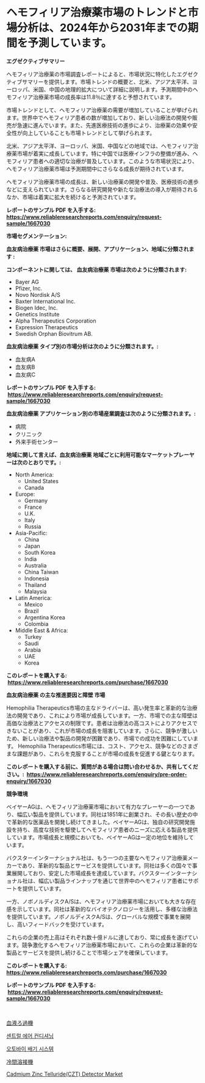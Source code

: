 <p><h1>ヘモフィリア治療薬市場のトレンドと市場分析は、2024年から2031年までの期間を予測しています。</h1></p><p><strong>エグゼクティブサマリー</strong></p>
<p><p>ヘモフィリア治療薬の市場調査レポートによると、市場状況に特化したエグゼクティブサマリーを提供します。市場トレンドの概要と、北米、アジア太平洋、ヨーロッパ、米国、中国の地理的拡大について詳細に説明します。予測期間中のヘモフィリア治療薬市場の成長率は11.8％に達すると予想されています。</p><p>市場トレンドとして、ヘモフィリア治療薬の需要が増加していることが挙げられます。世界中でヘモフィリア患者の数が増加しており、新しい治療法の開発や販売が急速に進んでいます。また、先進医療技術の進歩により、治療薬の効果や安全性が向上していることも市場トレンドとして挙げられます。</p><p>北米、アジア太平洋、ヨーロッパ、米国、中国などの地域では、ヘモフィリア治療薬市場が着実に成長しています。特に中国では医療インフラの整備が進み、ヘモフィリア患者への適切な治療が普及しています。このような市場状況により、ヘモフィリア治療薬市場は予測期間中にさらなる成長が期待されています。</p><p>ヘモフィリア治療薬市場の成長は、新しい治療薬の開発や普及、医療技術の進歩などに支えられています。さらなる研究開発や新たな治療法の導入が期待されるなか、市場は着実に拡大を続けると予測されています。</p></p>
<p><strong>レポートのサンプル PDF を入手する: <a href="https://www.reliableresearchreports.com/enquiry/request-sample/1667030">https://www.reliableresearchreports.com/enquiry/request-sample/1667030</a></strong></p>
<p><strong>市場セグメンテーション:</strong></p>
<p><strong> 血友病治療薬 市場はさらに概要、展開、アプリケーション、地域に分類されます :</strong></p>
<p><strong>コンポーネントに関しては、 血友病治療薬 市場は次のように分類されます: &nbsp;</strong></p>
<p><ul><li>Bayer AG</li><li>Pfizer, Inc.</li><li>Novo Nordisk A/S</li><li>Baxter International Inc.</li><li>Biogen Idec, Inc.</li><li>Genetics Institute</li><li>Alpha Therapeutics Corporation</li><li>Expression Therapeutics</li><li>Swedish Orphan Biovitrum AB.</li></ul></p>
<p><strong> 血友病治療薬 タイプ別の市場分析は次のように分類されます。:</strong></p>
<p><ul><li>血友病A</li><li>血友病B</li><li>血友病C</li></ul></p>
<p><strong>レポートのサンプル PDF を入手する: &nbsp;<a href="https://www.reliableresearchreports.com/enquiry/request-sample/1667030">https://www.reliableresearchreports.com/enquiry/request-sample/1667030</a></strong></p>
<p><strong> 血友病治療薬 アプリケーション別の市場産業調査は次のように分類されます。:</strong></p>
<p><ul><li>病院</li><li>クリニック</li><li>外来手術センター</li></ul></p>
<p><strong>地域に関して言えば、血友病治療薬 地域ごとに利用可能なマーケットプレーヤーは次のとおりです。:</strong></p>
<p><ul>
    <li>
        North America:
        <ul>
            <li>United States</li>
            <li>Canada</li>
        </ul>
    </li>
    <li>
        Europe:
        <ul>
            <li>Germany</li>
            <li>France</li>
            <li>U.K.</li>
            <li>Italy</li>
            <li>Russia</li>
        </ul>
    </li>
    <li>
        Asia-Pacific:
        <ul>
            <li>China</li>
            <li>Japan</li>
            <li>South Korea</li>
            <li>India</li>
            <li>Australia</li>
            <li>China Taiwan</li>
            <li>Indonesia</li>
            <li>Thailand</li>
            <li>Malaysia</li>
        </ul>
    </li>
    <li>
        Latin America:
        <ul>
            <li>Mexico</li>
            <li>Brazil</li>
            <li>Argentina Korea</li>
            <li>Colombia</li>
        </ul>
    </li>
    <li>
        Middle East & Africa:
        <ul>
            <li>Turkey</li>
            <li>Saudi</li>
            <li>Arabia</li>
            <li>UAE</li>
            <li>Korea</li>
        </ul>
    </li>
    </ul></p>
<p><strong>このレポートを購入する: &nbsp;<a href="https://www.reliableresearchreports.com/purchase/1667030">https://www.reliableresearchreports.com/purchase/1667030</a></strong></p>
<p><strong>血友病治療薬 の主な推進要因と障壁 市場</strong></p>
<p><p>Hemophilia Therapeutics市場の主なドライバーは、高い発生率と革新的な治療法の開発であり、これにより市場が成長しています。一方、市場での主な障壁は高価な治療法とアクセスの制限です。患者は治療法の高コストによりアクセスできないことがあり、これが市場の成長を阻害しています。さらに、競争が激しいため、新しい治療法や製品の開発が困難であり、市場での成功を困難にしています。 Hemophilia Therapeutics市場には、コスト、アクセス、競争などのさまざまな課題があり、これらを克服することが市場の成長を促進する鍵となります。</p></p>
<p><strong>このレポートを購入する前に、質問がある場合は問い合わせるか、共有してください。:&nbsp; <a href="https://www.reliableresearchreports.com/enquiry/pre-order-enquiry/1667030">https://www.reliableresearchreports.com/enquiry/pre-order-enquiry/1667030</a></strong></p>
<p><strong>競争環境</strong></p>
<p><p>ベイヤーAGは、ヘモフィリア治療薬市場において有力なプレーヤーの一つであり、幅広い製品を提供しています。同社は1851年に創業され、その長い歴史の中で革新的な医薬品を開発し続けてきました。ベイヤーAGは、独自の研究開発施設を持ち、高度な技術を駆使してヘモフィリア患者のニーズに応える製品を提供しています。市場成長と規模においても、ベイヤーAGは一定の地位を維持しています。</p><p>バクスターインターナショナル社は、もう一つの主要なヘモフィリア治療薬メーカーであり、革新的な製品とサービスを提供しています。同社は多くの国々で事業展開しており、安定した市場成長を達成しています。バクスターインターナショナル社は、幅広い製品ラインナップを通じて世界中のヘモフィリア患者にサポートを提供しています。</p><p>一方、ノボノルディスクA/Sは、ヘモフィリア治療薬市場においても大きな存在感を示しています。同社は革新的なバイオテクノロジーを活用し、多様な治療法を提供しています。ノボノルディスクA/Sは、グローバルな規模で事業を展開し、高いフィードバックを受けています。</p><p>これらの企業の売上高はそれぞれ数十億ドルに達しており、常に成長を遂げています。競争激化するヘモフィリア治療薬市場において、これらの企業は革新的な製品とサービスを提供し続けることで市場シェアを確保しています。</p></p>
<p><strong>このレポートを購入する: &nbsp; <a href="https://www.reliableresearchreports.com/purchase/1667030">https://www.reliableresearchreports.com/purchase/1667030</a></strong></p>
<p><strong>レポートのサンプル PDF を入手する: &nbsp;<a href="https://www.reliableresearchreports.com/enquiry/request-sample/1667030">https://www.reliableresearchreports.com/enquiry/request-sample/1667030</a></strong><strong></strong></p>
<p>&nbsp;</p>
<p><p><a href="https://github.com/AriMuller2009/Market-Research-Report-List-1/blob/main/148297214371.md">血液ろ過機</a></p><p><a href="https://medium.com/@hershelkris/%EC%A4%91%EC%95%99-%EC%97%90%EC%96%B4%EC%BB%A8-%EC%8B%9C%EC%9E%A5-%EC%A2%85%EB%A5%98-%EC%9D%91%EC%9A%A9-%EB%B0%8F-%EC%A7%80%EB%A6%AC%EB%B3%84%EB%A1%9C-%EC%A2%85%ED%95%A9%EC%A0%81%EC%9C%BC%EB%A1%9C-%ED%8F%89%EA%B0%80-78a7ae06cb43">센트럴 에어 컨디셔닝</a></p><p><a href="https://medium.com/@costelcaramitru2022/%EC%98%A4%ED%86%A0%EB%B0%94%EC%9D%B4-%EB%B0%B0%EA%B8%B0-%EC%8B%9C%EC%8A%A4%ED%85%9C-%EC%8B%9C%EC%9E%A5-%EC%8B%9C%EC%9E%A5-cagr-%EC%8B%9C%EC%9E%A5-%ED%8A%B8%EB%A0%8C%EB%93%9C-%EB%B0%8F-%EC%84%B1%EC%9E%A5-%EC%A0%84%EB%9E%B5%EC%97%90-%EB%8C%80%ED%95%9C-%ED%86%B5%EC%B0%B0%EB%A0%A5-1191efaa5261">오토바이 배기 시스템</a></p><p><a href="https://medium.com/@alletty768546/%E3%82%B3%E3%83%BC%E3%83%AB%E3%83%89%E6%BA%B6%E6%8E%A5%E6%A9%9F%E5%B8%82%E5%A0%B4%E5%B1%95%E6%9C%9B-%E7%94%A3%E6%A5%AD%E6%A6%82%E8%A6%81%E3%81%A8%E4%BA%88%E6%B8%AC-2024%E5%B9%B4%E3%81%8B%E3%82%892031%E5%B9%B4-f925f2f13859">冷間溶接機</a></p><p><a href="https://github.com/Airanohannonzb68e5pb53oc1/Market-Research-Report-List-1/blob/main/cadmium-zinc-tellurideczt-detector-market.md">Cadmium Zinc Telluride(CZT) Detector Market</a></p></p>
